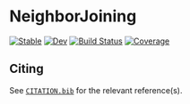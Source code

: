 # NeighborJoining

[![Stable](https://img.shields.io/badge/docs-stable-blue.svg)](https://BenjaminDoran.github.io/NeighborJoining.jl/stable/)
[![Dev](https://img.shields.io/badge/docs-dev-blue.svg)](https://BenjaminDoran.github.io/NeighborJoining.jl/dev/)
[![Build Status](https://github.com/BenjaminDoran/NeighborJoining.jl/actions/workflows/CI.yml/badge.svg?branch=main)](https://github.com/BenjaminDoran/NeighborJoining.jl/actions/workflows/CI.yml?query=branch%3Amain)
[![Coverage](https://codecov.io/gh/BenjaminDoran/NeighborJoining.jl/branch/main/graph/badge.svg)](https://codecov.io/gh/BenjaminDoran/NeighborJoining.jl)

## Citing

See [`CITATION.bib`](CITATION.bib) for the relevant reference(s).

